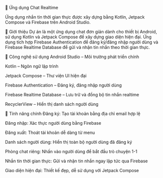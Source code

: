 📱 Ứng dụng Chat Realtime

Ứng dụng nhắn tin thời gian thực được xây dựng bằng Kotlin, Jetpack Compose và Firebase trên Android Studio.

📝 Giới thiệu
Dự án là một ứng dụng chat đơn giản dành cho thiết bị Android, sử dụng Kotlin và Jetpack Compose để xây dựng giao diện hiện đại. Ứng dụng tích hợp Firebase Authentication để đăng ký/đăng nhập người dùng và Firebase Realtime Database để gửi và nhận tin nhắn theo thời gian thực.

🔧 Công nghệ sử dụng
Android Studio – Môi trường phát triển chính

Kotlin – Ngôn ngữ lập trình

Jetpack Compose – Thư viện UI hiện đại

Firebase Authentication – Đăng ký, đăng nhập người dùng

Firebase Realtime Database – Lưu trữ và đồng bộ tin nhắn realtime

RecyclerView – Hiển thị danh sách người dùng

🚀 Tính năng chính
Đăng ký: Tạo tài khoản bằng địa chỉ email hợp lệ

Đăng nhập: Xác thực người dùng bằng Firebase

Đăng xuất: Thoát tài khoản dễ dàng từ menu

Danh sách người dùng: Hiển thị toàn bộ người dùng đã đăng ký

Phòng chat riêng: Nhấn vào người dùng để bắt đầu trò chuyện 1-1

Nhắn tin thời gian thực: Gửi và nhận tin nhắn ngay lập tức qua Firebase

Giao diện hiện đại: Thiết kế đẹp, dễ sử dụng với Jetpack Compose
